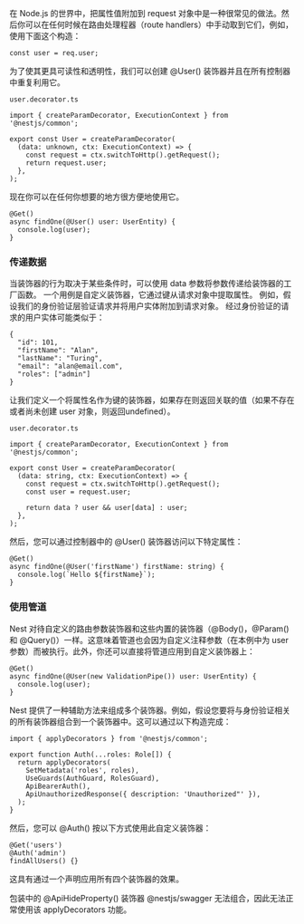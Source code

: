在 Node.js 的世界中，把属性值附加到 request 对象中是一种很常见的做法。然后你可以在任何时候在路由处理程器（route handlers）中手动取到它们，例如，使用下面这个构造：
```
const user = req.user;
```
为了使其更具可读性和透明性，我们可以创建 @User() 装饰器并且在所有控制器中重复利用它。
```
user.decorator.ts

import { createParamDecorator, ExecutionContext } from '@nestjs/common';

export const User = createParamDecorator(
  (data: unknown, ctx: ExecutionContext) => {
    const request = ctx.switchToHttp().getRequest();
    return request.user;
  },
);
```
现在你可以在任何你想要的地方很方便地使用它。
```
@Get()
async findOne(@User() user: UserEntity) {
  console.log(user);
}
```

### 传递数据

当装饰器的行为取决于某些条件时，可以使用 data 参数将参数传递给装饰器的工厂函数。 一个用例是自定义装饰器，它通过键从请求对象中提取属性。 例如，假设我们的身份验证层验证请求并将用户实体附加到请求对象。 经过身份验证的请求的用户实体可能类似于：
```
{
  "id": 101,
  "firstName": "Alan",
  "lastName": "Turing",
  "email": "alan@email.com",
  "roles": ["admin"]
}
```

让我们定义一个将属性名作为键的装饰器，如果存在则返回关联的值（如果不存在或者尚未创建 user 对象，则返回undefined）。
```
user.decorator.ts

import { createParamDecorator, ExecutionContext } from '@nestjs/common';

export const User = createParamDecorator(
  (data: string, ctx: ExecutionContext) => {
    const request = ctx.switchToHttp().getRequest();
    const user = request.user;

    return data ? user && user[data] : user;
  },
);
```
然后，您可以通过控制器中的 @User() 装饰器访问以下特定属性：
```
@Get()
async findOne(@User('firstName') firstName: string) {
  console.log(`Hello ${firstName}`);
}
```

### 使用管道

Nest 对待自定义的路由参数装饰器和这些内置的装饰器（@Body()，@Param() 和 @Query()）一样。这意味着管道也会因为自定义注释参数（在本例中为 user 参数）而被执行。此外，你还可以直接将管道应用到自定义装饰器上：
```
@Get()
async findOne(@User(new ValidationPipe()) user: UserEntity) {
  console.log(user);
}
```
Nest 提供了一种辅助方法来组成多个装饰器。例如，假设您要将与身份验证相关的所有装饰器组合到一个装饰器中。这可以通过以下构造完成：
```
import { applyDecorators } from '@nestjs/common';

export function Auth(...roles: Role[]) {
  return applyDecorators(
    SetMetadata('roles', roles),
    UseGuards(AuthGuard, RolesGuard),
    ApiBearerAuth(),
    ApiUnauthorizedResponse({ description: 'Unauthorized"' }),
  );
}
```
然后，您可以 @Auth() 按以下方式使用此自定义装饰器：
```
@Get('users')
@Auth('admin')
findAllUsers() {}
```
这具有通过一个声明应用所有四个装饰器的效果。

包装中的 @ApiHideProperty() 装饰器 @nestjs/swagger 无法组合，因此无法正常使用该 applyDecorators 功能。